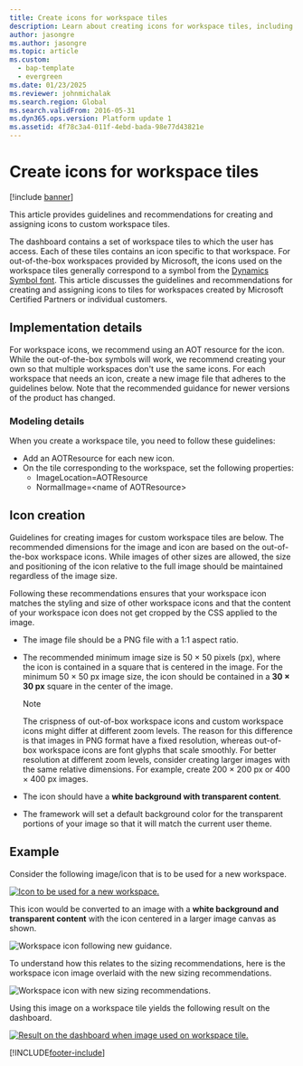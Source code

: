 ```yaml
---
title: Create icons for workspace tiles
description: Learn about creating icons for workspace tiles, including overviews on implementation details, icon creation, and examples.
author: jasongre
ms.author: jasongre
ms.topic: article
ms.custom: 
  - bap-template
  - evergreen
ms.date: 01/23/2025
ms.reviewer: johnmichalak
ms.search.region: Global
ms.search.validFrom: 2016-05-31
ms.dyn365.ops.version: Platform update 1
ms.assetid: 4f78c3a4-011f-4ebd-bada-98e77d43821e
---
```


# Create icons for workspace tiles

[!include [banner](../includes/banner.md)]

This article provides guidelines and recommendations for creating and assigning icons to custom workspace tiles.  

The dashboard contains a set of workspace tiles to which the user has access. Each of these tiles contains an icon specific to that workspace. For out-of-the-box workspaces provided by Microsoft, the icons used on the workspace tiles generally correspond to a symbol from the [Dynamics Symbol font](symbol-font.md). This article discusses the guidelines and recommendations for creating and assigning icons to tiles for workspaces created by Microsoft Certified Partners or individual customers.

## Implementation details
For workspace icons, we recommend using an AOT resource for the icon. While the out-of-the-box symbols will work, we recommend creating your own so that multiple workspaces don't use the same icons. For each workspace that needs an icon, create a new image file that adheres to the guidelines below. Note that the recommended guidance for newer versions of the product has changed.

### Modeling details

When you create a workspace tile, you need to follow these guidelines:

-   Add an AOTResource for each new icon.
-   On the tile corresponding to the workspace, set the following properties:
    -   ImageLocation=AOTResource
    -   NormalImage=&lt;name of AOTResource&gt;

## Icon creation
Guidelines for creating images for custom workspace tiles are below. The recommended dimensions for the image and icon are based on the out-of-the-box workspace icons. While images of other sizes are allowed, the size and positioning of the icon relative to the full image should be maintained regardless of the image size.  

Following these recommendations ensures that your workspace icon matches the styling and size of other workspace icons and that the content of your workspace icon does not get cropped by the CSS applied to the image.

-   The image file should be a PNG file with a 1:1 aspect ratio.
-   The recommended minimum image size is 50 × 50 pixels (px), where the icon is contained in a square that is centered in the image. For the minimum 50 × 50 px image size, the icon should be contained in a **30 × 30 px** square in the center of the image.

    > [!NOTE]
    > The crispness of out-of-box workspace icons and custom workspace icons might differ at different zoom levels. The reason for this difference is that images in PNG format have a fixed resolution, whereas out-of-box workspace icons are font glyphs that scale smoothly. For better resolution at different zoom levels, consider creating larger images with the same relative dimensions. For example, create 200 × 200 px or 400 × 400 px images.

-   The icon should have a **white background with transparent content**. 
-   The framework will set a default background color for the transparent portions of your image so that it will match the current user theme.


## Example 
Consider the following image/icon that is to be used for a new workspace. 

[![Icon to be used for a new workspace.](./media/newlogo3.png)](./media/newlogo3.png) 


This icon would be converted to an image with a **white background and transparent content** with the icon centered in a larger image canvas as shown.  

![Workspace icon following new guidance.](./media/baseIcon_img_PU29.png) 

To understand how this relates to the sizing recommendations, here is the workspace icon image overlaid with the new sizing recommendations.   

![Workspace icon with new sizing recommendations.](./media/baseIcon_Guides_PU29.png) 

Using this image on a workspace tile yields the following result on the dashboard. 

[![Result on the dashboard when image used on workspace tile.](./media/newWorkspaceIcon_PU29.png)](./media/newWorkspaceIcon_PU29.png)                






[!INCLUDE[footer-include](../../../includes/footer-banner.md)]

